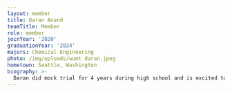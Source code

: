 ```yaml
---
layout: member
title: Daran Anand
teamTitle: Member
role: member
joinYear: '2020'
graduationYear: '2024'
majors: Chemical Engineering
photo: /img/uploads/wumt daran.jpeg
hometown: Seattle, Washington
biography: >-
  Daran did mock trial for 4 years during high school and is excited to continue with mock trial in college. Daran looks forward to embracing his role on the team and continuing to master the rules of evidence. Outside of mock trial Daran enjoys playing pick up basketball, cooking, and watching football with his friends. 
---
```

